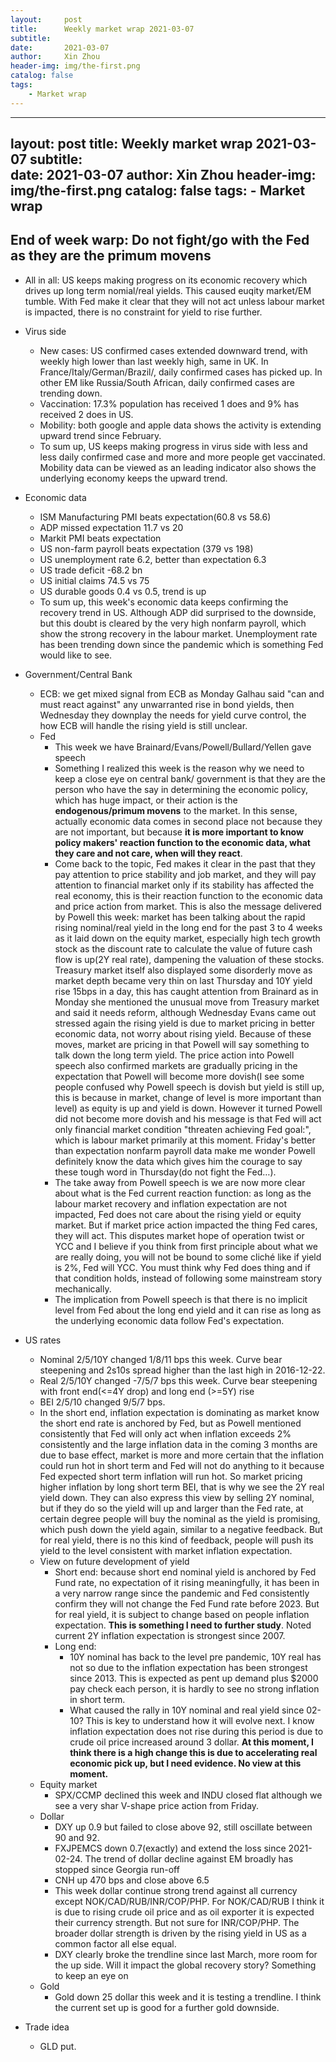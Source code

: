 ```yaml
---
layout:     post
title:      Weekly market wrap 2021-03-07
subtitle:   
date:       2021-03-07
author:     Xin Zhou
header-img: img/the-first.png
catalog: false
tags:
    - Market wrap
---
```


---
layout:     post
title:      Weekly market wrap 2021-03-07
subtitle:   
date:       2021-03-07
author:     Xin Zhou
header-img: img/the-first.png
catalog: false
tags:
    - Market wrap
---
## End of week warp: Do not fight/go with the Fed as they are the primum movens 
* All in all: US keeps making progress on its economic recovery which drives up long term nomial/real yields. This caused euqity market/EM tumble. With Fed make it clear that they will not act unless labour market is impacted, there is no constraint for yield to rise further.
* Virus side 
    * New cases: US confirmed cases extended downward trend, with weekly high lower than last weekly high, same in UK. In France/Italy/German/Brazil/, daily confirmed cases has picked up.  In other EM like Russia/South African, daily confirmed cases are trending down.
    * Vaccination: 17.3% population has received 1 does and 9% has received 2 does in US. 
    * Mobility: both google and apple data shows the activity is extending upward trend since February.
    * To sum up, US keeps making progress in virus side with less and less daily confirmed case and more and more people get vaccinated. Mobility data can be viewed as an leading indicator also shows the underlying economy keeps the upward trend.
* Economic data
    * ISM Manufacturing PMI beats expectation(60.8 vs 58.6)
    * ADP missed expectation 11.7 vs 20
    * Markit PMI beats expectation 
    * US non-farm payroll beats expectation (379 vs 198)
    * US unemployment rate 6.2, better than expectation 6.3
    * US trade deficit -68.2 bn
    * US initial claims 74.5 vs 75
    * US durable goods 0.4 vs 0.5, trend is up
    * To sum up, this week's economic data keeps confirming the recovery trend in US. Although ADP did surprised to the downside, but this doubt is cleared by the very high nonfarm payroll, which show the strong recovery in the labour market. Unemployment rate has been trending down since the pandemic which is something Fed would like to see.
* Government/Central Bank
    * ECB: we get mixed signal from ECB as Monday Galhau said "can and must react against" any unwarranted rise in bond yields, then Wednesday they downplay the needs for yield curve control, the how ECB will handle the rising yield is still unclear.
    * Fed 
        * This week we have Brainard/Evans/Powell/Bullard/Yellen gave speech
        * Something I realized this week is the reason why we need to keep a close eye on central bank/ government is that they are the person who have the say in determining the economic policy, which has huge impact, or their action is the **endogenous/primum movens** to the market. In this sense, actually economic data comes in second place not because they are not important, but because **it is more important to know policy makers' reaction function to the economic data, what they care and not care, when will they react**. 
        * Come back to the topic, Fed makes it clear in the past that they pay attention to price stability and job market, and they will pay attention to financial market only if its stability has affected the real economy, this is their reaction function to the economic data and price action from market.  This is also the message delivered by Powell this week: market has been talking about the rapid rising nominal/real yield in the long end for the past 3 to 4 weeks as it laid down on the equity market, especially high tech growth stock as the discount rate to calculate the value of future cash flow is up(2Y real rate), dampening the valuation of  these stocks. Treasury market itself also displayed some disorderly move as market depth became very thin on last Thursday and 10Y yield rise 15bps in a day, this has caught attention from Brainard as in Monday  she mentioned the unusual move from Treasury market and said it needs reform, although Wednesday Evans came out stressed again the rising yield is due to market pricing in better economic data, not worry about rising yield.  Because of these moves, market are pricing in that Powell will say something to talk down the long term yield. The price action into Powell speech also confirmed markets are gradually pricing in the expectation that Powell will become more dovish(I see some people confused why Powell speech is dovish but yield is still up, this is because in market, change of level is more important than level) as equity is up and yield is down. However it turned Powell did not become more dovish and his message is that  Fed will act only financial market condition "threaten achieving Fed goal:", which is labour market primarily at this moment.  Friday's better than expectation nonfarm payroll data make me wonder Powell definitely know the data which gives him the courage to say these tough word in Thursday(do not fight the Fed…). 
        * The take away from Powell speech is we are now more clear about what is the Fed current reaction function: as long as the labour market recovery and inflation expectation are not impacted, Fed does not care about the rising yield or equity market. But if market price action impacted the thing Fed cares, they will act.  This disputes market hope of operation twist or YCC and I believe if you think from first principle  about what we are really doing, you will not be bound to some cliché like if yield is 2%, Fed will YCC. You must think why Fed does thing and if that condition holds, instead of following some mainstream story mechanically.
        * The implication from Powell speech is that there is no implicit level from Fed about the long end yield and it can rise as long as the underlying economic data follow Fed's expectation.
	
* US rates
    * Nominal 2/5/10Y changed 1/8/11 bps this week. Curve bear steepening and 2s10s spread higher than the last high in 2016-12-22.
    * Real 2/5/10Y changed -7/5/7 bps this week. Curve bear steepening with front end(<=4Y drop) and long end (>=5Y) rise
    * BEI 2/5/10 changed 9/5/7 bps.
    * In the short end, inflation expectation is dominating as market know the short end rate is anchored by Fed, but as Powell mentioned consistently that Fed will only act when inflation exceeds 2% consistently and the large inflation data in the coming 3 months are due to base effect, market is more and more certain that the inflation could run hot in short term and Fed will not do anything to it because Fed expected short term inflation will run hot. So market pricing higher inflation by long short term BEI, that is why we see the 2Y real yield down. They can also express this view by selling 2Y nominal, but if they do so the yield will up and larger than the Fed rate, at certain degree people will buy the nominal as the yield is promising, which push down the yield again, similar to a negative feedback. But for real yield, there is no this kind of feedback, people will push its yield to the level consistent with market inflation expectation.
    * View on future development of yield
        * Short end: because short end nominal yield is anchored by Fed Fund rate, no expectation of it rising meaningfully, it has been in a very narrow range since the pandemic and Fed consistently confirm they will not change the Fed Fund rate before 2023. But for real yield, it is subject to change based on people inflation expectation. **This is something I need to further study**. Noted current 2Y inflation expectation is strongest since 2007.
        * Long end: 
            * 10Y nominal has back to the level pre pandemic, 10Y real has not so due to the inflation expectation has been strongest since 2013. This is expected as pent up demand plus $2000 pay check each person, it is hardly to see no strong inflation in short term.
            * What caused the rally in 10Y nominal and real yield since 02-10? This is key to understand how it will evolve next. I know inflation expectation does not rise during this period is due to crude oil price increased around 3 dollar. **At this moment, I think there is a high change this is due to accelerating real economic pick up, but I need evidence.   No view at this moment.**
    * Equity market
        * SPX/CCMP declined this week and INDU closed flat although we see a very shar V-shape price action from Friday.
    * Dollar
        * DXY up 0.9 but failed to close above 92, still oscillate between 90 and 92.
        * FXJPEMCS down 0.7(exactly) and extend the loss since 2021-02-24. The trend of dollar decline against EM broadly has stopped since Georgia run-off
        * CNH up 470 bps and close above 6.5
        * This  week dollar continue strong trend against all currency except NOK/CAD/RUB/INR/COP/PHP. For NOK/CAD/RUB I think it is due to rising crude oil price and as oil exporter it is expected their currency strength. But not sure for INR/COP/PHP. The  broader dollar strength is driven by the rising yield in US as a common factor all else equal.
        * DXY clearly broke the trendline since last March, more room for the up side. Will it impact the global recovery story? Something to keep an eye on
    * Gold
        * Gold down 25 dollar this week and it is testing a trendline. I think the current set up is good for a further gold downside.
	
* Trade idea 
    * GLD put.
	
